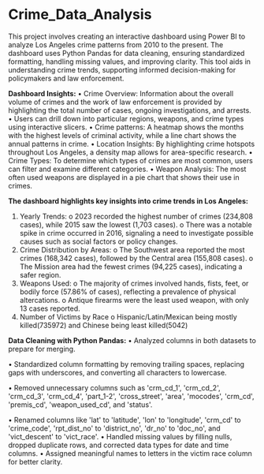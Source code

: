 # Crime_Data_Analysis
This project involves creating an interactive dashboard using Power BI to analyze Los Angeles crime patterns from 2010 to the present. The dashboard uses Python Pandas for data cleaning, ensuring standardized formatting, handling missing values, and improving clarity. This tool aids in understanding crime trends, supporting informed decision-making for policymakers and law enforcement.

**Dashboard Insights:**
•	Crime Overview: Information about the overall volume of crimes and the work of law enforcement is provided by highlighting the total number of cases, ongoing investigations, and arrests.
•	Users can drill down into particular regions, weapons, and crime types using interactive slicers.
•	Crime patterns: A heatmap shows the months with the highest levels of criminal activity, while a line chart shows the annual patterns in crime.
•	Location Insights: By highlighting crime hotspots throughout Los Angeles, a density map allows for area-specific research.
•	Crime Types: To determine which types of crimes are most common, users can filter and examine different categories.
•	Weapon Analysis: The most often used weapons are displayed in a pie chart that shows their use in crimes.

**The dashboard highlights key insights into crime trends in Los Angeles:**
1.	Yearly Trends:
o	2023 recorded the highest number of crimes (234,808 cases), while 2015 saw the lowest (1,703 cases).
o	There was a notable spike in crime occurred in 2016, signaling a need to investigate possible causes such as social factors or policy changes.
2.	Crime Distribution by Areas:
o	The Southwest area reported the most crimes (168,342 cases), followed by the Central area (155,808 cases).
o	The Mission area had the fewest crimes (94,225 cases), indicating a safer region.
3.	Weapons Used:
o	The majority of crimes involved hands, fists, feet, or bodily force (57.86% of cases), reflecting a prevalence of physical altercations.
o	Antique firearms were the least used weapon, with only 13 cases reported.
4.	Number of Victims by Race
o	Hispanic/Latin/Mexican being mostly killed(735972) and Chinese being least killed(5042)

**Data Cleaning with Python Pandas:**
•	Analyzed columns in both datasets to prepare for merging.

•	Standardized column formatting by removing trailing spaces, replacing gaps with underscores, and converting all characters to lowercase.

•	Removed unnecessary columns such as 'crm_cd_1', 'crm_cd_2', 'crm_cd_3', 'crm_cd_4', 'part_1-2', 'cross_street', 'area', 'mocodes', 'crm_cd', 'premis_cd', 'weapon_used_cd', and 'status'.

•	Renamed columns like 'lat' to 'latitude', 'lon' to 'longitude', 'crm_cd' to 'crime_code', 'rpt_dist_no' to 'district_no', 'dr_no' to 'doc_no', and 'vict_descent' to 'vict_race'.
•	Handled missing values by filling nulls, dropped duplicate rows, and corrected data types for date and time columns.
•	Assigned meaningful names to letters in the victim race column for better clarity.




